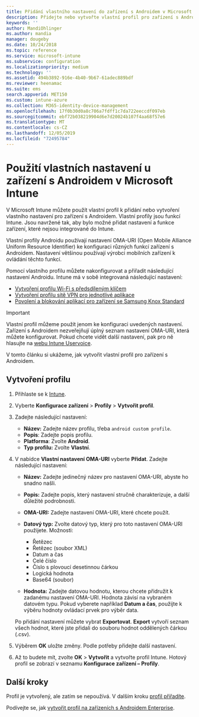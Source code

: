 ```yaml
---
title: Přidání vlastního nastavení do zařízení s Androidem v Microsoft Intune – Azure | Microsoft Docs
description: Přidejte nebo vytvořte vlastní profil pro zařízení s Androidem k vytvoření profilu Wi-Fi s předsdíleným klíčem, vytvoření profilu sítě VPN pro jednotlivé aplikace nebo povolení/blokování aplikací pro zařízení se Samsung Knox Standard v Microsoft Intune
keywords: ''
author: MandiOhlinger
ms.author: mandia
manager: dougeby
ms.date: 10/24/2018
ms.topic: reference
ms.service: microsoft-intune
ms.subservice: configuration
ms.localizationpriority: medium
ms.technology: ''
ms.assetid: 494b3892-916e-4b40-9b67-61adec889bdf
ms.reviewer: heenamac
ms.suite: ems
search.appverid: MET150
ms.custom: intune-azure
ms.collection: M365-identity-device-management
ms.openlocfilehash: 17f0b30d0a8c706a7fdff1c7da722eeccdf097eb
ms.sourcegitcommit: ebf72b038219904d6e7d20024b107f4aa68f57e6
ms.translationtype: MT
ms.contentlocale: cs-CZ
ms.lasthandoff: 12/05/2019
ms.locfileid: "72495784"
---
```

# <a name="use-custom-settings-for-android-devices-in-microsoft-intune"></a>Použití vlastních nastavení u zařízení s Androidem v Microsoft Intune

V Microsoft Intune můžete použít vlastní profil k přidání nebo vytvoření vlastního nastavení pro zařízení s Androidem. Vlastní profily jsou funkcí Intune. Jsou navržené tak, aby bylo možné přidat nastavení a funkce zařízení, které nejsou integrované do Intune.

Vlastní profily Androidu používají nastavení OMA-URI (Open Mobile Alliance Uniform Resource Identifier) ke konfiguraci různých funkcí zařízení s Androidem. Nastavení většinou používají výrobci mobilních zařízení k ovládání těchto funkcí.

Pomocí vlastního profilu můžete nakonfigurovat a přiřadit následující nastavení Androidu. Intune má v sobě integrovaná následující nastavení:

- [Vytvoření profilu Wi-Fi s předsdíleným klíčem](/intune/wi-fi-profile-shared-key)
- [Vytvoření profilu sítě VPN pro jednotlivé aplikace](/intune/android-pulse-secure-per-app-vpn)
- [Povolení a blokování aplikací pro zařízení se Samsung Knox Standard](/intune/samsung-knox-apps-allow-block)

>[!IMPORTANT]
> Vlastní profil můžeme použít jenom ke konfiguraci uvedených nastavení. Zařízení s Androidem nezveřejňují úplný seznam nastavení OMA-URI, která můžete konfigurovat. Pokud chcete vidět další nastavení, pak pro ně hlasujte na [webu Intune Uservoice](https://microsoftintune.uservoice.com/forums/291681-ideas).

V tomto článku si ukážeme, jak vytvořit vlastní profil pro zařízení s Androidem.

## <a name="create-the-profile"></a>Vytvoření profilu

1. Přihlaste se k [Intune](https://go.microsoft.com/fwlink/?linkid=2090973).
2. Vyberte **Konfigurace zařízení** > **Profily** > **Vytvořit profil**.
3. Zadejte následující nastavení:

    - **Název:** Zadejte název profilu, třeba `android custom profile`.
    - **Popis**: Zadejte popis profilu.
    - **Platforma**: Zvolte **Android**.
    - **Typ profilu:** Zvolte **Vlastní**.

4. V nabídce **Vlastní nastavení OMA-URI** vyberte **Přidat**. Zadejte následující nastavení:

    - **Název:** Zadejte jedinečný název pro nastavení OMA-URI, abyste ho snadno našli.
    - **Popis:** Zadejte popis, který nastavení stručně charakterizuje, a další důležité podrobnosti.
    - **OMA-URI:** Zadejte nastavení OMA-URI, které chcete použít.
    - **Datový typ:** Zvolte datový typ, který pro toto nastavení OMA-URI použijete. Možnosti:

      - Řetězec
      - Řetězec (soubor XML)
      - Datum a čas
      - Celé číslo
      - Číslo s plovoucí desetinnou čárkou
      - Logická hodnota
      - Base64 (soubor)

    - **Hodnota:** Zadejte datovou hodnotu, kterou chcete přidružit k zadanému nastavení OMA-URI. Hodnota závisí na vybraném datovém typu. Pokud vyberete například **Datum a čas**, použijte k výběru hodnoty ovládací prvek pro výběr data.

    Po přidání nastavení můžete vybrat **Exportovat**. **Export** vytvoří seznam všech hodnot, které jste přidali do souboru hodnot oddělených čárkou (.csv).

5. Výběrem **OK** uložte změny. Podle potřeby přidejte další nastavení. 
6. Až to budete mít, zvolte **OK** > **Vytvořit** a vytvořte profil Intune. Hotový profil se zobrazí v seznamu **Konfigurace zařízení – Profily**.

## <a name="next-steps"></a>Další kroky

Profil je vytvořený, ale zatím se nepoužívá. V dalším kroku [profil přiřadíte](device-profile-assign.md).

Podívejte se, jak [vytvořit profil na zařízeních s Androidem Enterprise](custom-settings-android-for-work.md).
